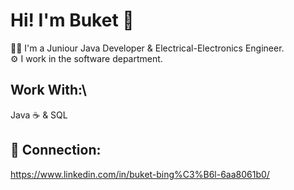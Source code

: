 # Hi! I'm Buket 👋
👩‍💻 I'm a Juniour Java Developer & Electrical-Electronics Engineer.\
⚙️ I work in the software department.

## Work With:\
Java ☕ & SQL

## 🔗 Connection:
https://www.linkedin.com/in/buket-bing%C3%B6l-6aa8061b0/
